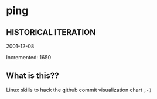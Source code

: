 # ping

## HISTORICAL ITERATION
2001-12-08

Incremented: 1650

## What is this?? 
Linux skills to hack the github commit visualization chart `;-)`
